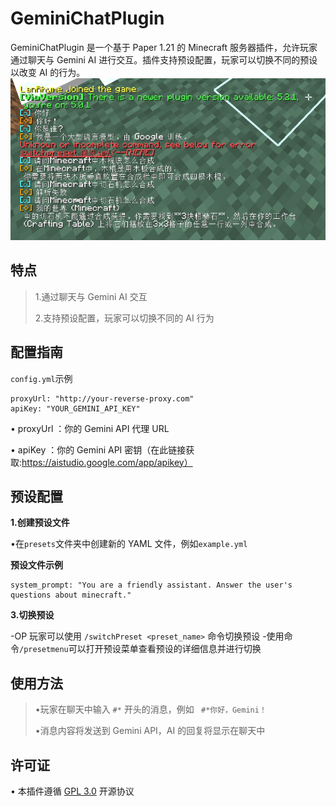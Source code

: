 # GeminiChatPlugin
GeminiChatPlugin 是一个基于 Paper 1.21 的 Minecraft 服务器插件，允许玩家通过聊天与 Gemini AI 进行交互。插件支持预设配置，玩家可以切换不同的预设以改变 AI 的行为。
![](https://github.com/LanRhyme/GeminiChatPlugin/blob/master/5fc50da6a1ff4b81ef752d2a7152ecc6.png)


## 特点
>  1.通过聊天与 Gemini AI 交互
> 
>  2.支持预设配置，玩家可以切换不同的 AI 行为



## 配置指南
`config.yml`示例
```
proxyUrl: "http://your-reverse-proxy.com"
apiKey: "YOUR_GEMINI_API_KEY"
```

•   proxyUrl  ：你的 Gemini API 代理 URL

•   apiKey  ：你的 Gemini API 密钥（在此链接获取:https://aistudio.google.com/app/apikey）



## 预设配置
**1.创建预设文件**

•在`presets`文件夹中创建新的 YAML 文件，例如`example.yml`

**预设文件示例**

```
system_prompt: "You are a friendly assistant. Answer the user's questions about minecraft."
```

**3.切换预设**

-OP 玩家可以使用   `/switchPreset <preset_name>`   命令切换预设
-使用命令`/presetmenu`可以打开预设菜单查看预设的详细信息并进行切换



## 使用方法
> •玩家在聊天中输入   `#*`   开头的消息，例如  ` #*你好，Gemini！`
> 
> •消息内容将发送到 Gemini API，AI 的回复将显示在聊天中



## 许可证
• 本插件遵循 [GPL 3.0](https://www.gnu.org/licenses/gpl-3.0.html) 开源协议
